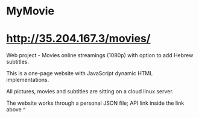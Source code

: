 # MyMovie

# http://35.204.167.3/movies/

Web project - Movies online streamings (1080p) with option to add Hebrew subtitles.

This is a one-page website with JavaScript dynamic HTML implementations.

All pictures, movies and subtitles are sitting on a cloud linux server.

The website works through a personal JSON file; API link inside the link above ^



